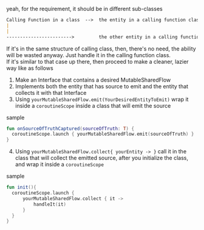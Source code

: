 yeah, for the requirement, it should be in different sub-classes

```markdown
Calling Function in a class  -->  the entity in a calling function class  -> **the entity that is placed to emit source of truth**
|
|
------------------------>         the other entity in a calling function class -> **the entity that collects the source **
 ```
 
 If it's in the same structure of calling class, then, there's no need, the ability will be wasted anyway. Just handle it in the calling function class.  
 If it's similar to that case up there, then proceed to make a cleaner, lazier way like as follows
 
 1. Make an Interface that contains a desired MutableSharedFlow<YourDesiredEntityToEmit>  
 2. Implements both the entity that has source to emit and the entity that collects it with that Interface  
 3. Using `yourMutableSharedFlow.emit(YourDesiredEntityToEmit)` wrap it inside a `coroutineScope` inside a class that will emit the source    
  
  sample    
  ```kotlin
fun onSourceOfTruthCaptured(sourceOfTruth: T) {
    coroutineScope.launch { yourMutableSharedFlow.emit(sourceOfTruth) }
}
  ```  
 
 4. Using `yourMutableSharedFlow.collect{ yourEntity -> }` call it in the class that will collect the emitted source, after you initialize the class, and wrap it inside a `coroutineScope`  
  
  sample    
  ```kotlin
  fun init(){
    coroutineScope.launch {
        yourMutableSharedFlow.collect { it ->
            handleIt(it)
        }
    }
}
```  
